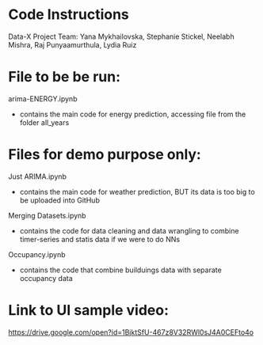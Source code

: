 # Code Instructions

Data-X Project
Team: Yana Mykhailovska, Stephanie Stickel, Neelabh Mishra, Raj Punyaamurthula, Lydia Ruiz

# File to be be run:
 arima-ENERGY.ipynb 
 - contains the main code for energy prediction, accessing file from the folder all_years

# Files for demo purpose only:
Just ARIMA.ipynb 
- contains the main code for weather prediction, BUT its data is too big to be uploaded into GitHub

Merging Datasets.ipynb
- contains the code for data cleaning and data wrangling to combine timer-series and statis data if we were to do NNs

Occupancy.ipynb 
- contains the code that combine builduings data with separate occupancy data

# Link to UI sample video:
https://drive.google.com/open?id=1BjktSfU-467z8V32RWl0sJ4A0CEFto4o
